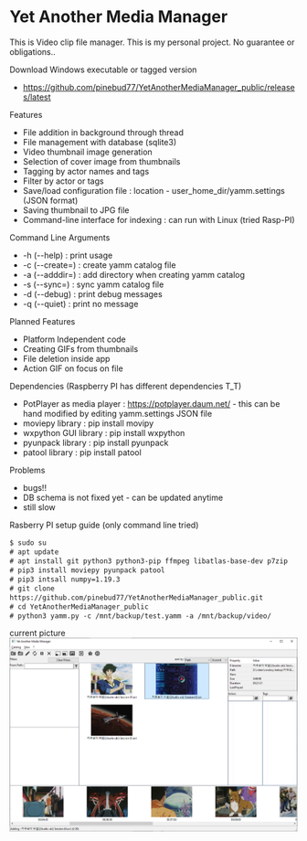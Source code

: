 Yet Another Media Manager
=========================

This is Video clip file manager. This is my personal project. No guarantee or obligations..

Download Windows executable or tagged version
* https://github.com/pinebud77/YetAnotherMediaManager_public/releases/latest

Features
* File addition in background through thread
* File management with database (sqlite3)
* Video thumbnail image generation
* Selection of cover image from thumbnails
* Tagging by actor names and tags
* Filter by actor or tags
* Save/load configuration file : location - user_home_dir/yamm.settings (JSON format)
* Saving thumbnail to JPG file
* Command-line interface for indexing : can run with Linux (tried Rasp-PI)

Command Line Arguments
* -h (--help) : print usage
* -c (--create=) : create yamm catalog file
* -a (--adddir=) : add directory when creating yamm catalog
* -s (--sync=) : sync yamm catalog file
* -d (--debug) : print debug messages
* -q (--quiet) : print no message

Planned Features
* Platform Independent code
* Creating GIFs from thumbnails
* File deletion inside app
* Action GIF on focus on file

Dependencies (Raspberry PI has different dependencies T_T)
* PotPlayer as media player : https://potplayer.daum.net/ - this can be hand modified by editing yamm.settings JSON file
* moviepy library : pip install movipy
* wxpython GUI library : pip install wxpython
* pyunpack library : pip install pyunpack
* patool library : pip install patool

Problems
* bugs!!
* DB schema is not fixed yet - can be updated anytime
* still slow

Rasberry PI setup guide (only command line tried)
```
$ sudo su
# apt update
# apt install git python3 python3-pip ffmpeg libatlas-base-dev p7zip
# pip3 install moviepy pyunpack patool
# pip3 intsall numpy=1.19.3
# git clone https://github.com/pinebud77/YetAnotherMediaManager_public.git
# cd YetAnotherMediaManager_public
# python3 yamm.py -c /mnt/backup/test.yamm -a /mnt/backup/video/
```

current picture
![current pic](https://github.com/pinebud77/YetAnotherMediaManager_public/blob/main/yamm.png)
